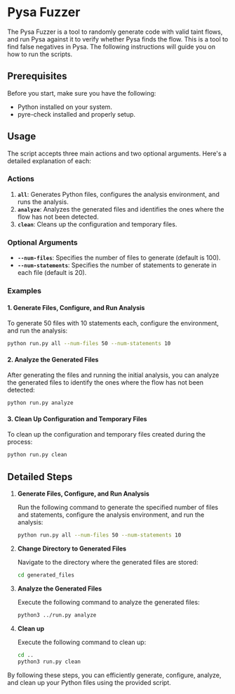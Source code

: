 # Pysa Fuzzer

The Pysa Fuzzer is a tool to randomly generate code with valid taint flows, and run Pysa against it to verify whether Pysa finds the flow. This is a tool to find false negatives in Pysa. The following instructions will guide you on how to run the scripts.

## Prerequisites

Before you start, make sure you have the following:

- Python installed on your system.
- pyre-check installed and properly setup.

## Usage

The script accepts three main actions and two optional arguments. Here's a detailed explanation of each:

### Actions

1. **`all`**: Generates Python files, configures the analysis environment, and runs the analysis.
2. **`analyze`**: Analyzes the generated files and identifies the ones where the flow has not been detected.
3. **`clean`**: Cleans up the configuration and temporary files.

### Optional Arguments

- **`--num-files`**: Specifies the number of files to generate (default is 100).
- **`--num-statements`**: Specifies the number of statements to generate in each file (default is 20).

### Examples

#### 1. Generate Files, Configure, and Run Analysis

To generate 50 files with 10 statements each, configure the environment, and run the analysis:

```bash
python run.py all --num-files 50 --num-statements 10
```

#### 2. Analyze the Generated Files

After generating the files and running the initial analysis, you can analyze the generated files to identify the ones where the flow has not been detected:

```bash
python run.py analyze
```

#### 3. Clean Up Configuration and Temporary Files

To clean up the configuration and temporary files created during the process:

```bash
python run.py clean
```

## Detailed Steps

1. **Generate Files, Configure, and Run Analysis**

   Run the following command to generate the specified number of files and statements, configure the analysis environment, and run the analysis:

   ```bash
   python run.py all --num-files 50 --num-statements 10
   ```

2. **Change Directory to Generated Files**

   Navigate to the directory where the generated files are stored:

   ```bash
   cd generated_files
   ```

3. **Analyze the Generated Files**

   Execute the following command to analyze the generated files:

   ```bash
   python3 ../run.py analyze
   ```

4. **Clean up**

   Execute the following command to clean up:

   ```bash
   cd ..
   python3 run.py clean
   ```

By following these steps, you can efficiently generate, configure, analyze, and clean up your Python files using the provided script.
